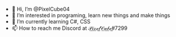 - 👋 Hi, I’m @PixelCube04
- 👀 I’m interested in programing, learn new things and make things
- 🌱 I’m currently learning C#, CSS
- 📫 How to reach me Discord at 𝒫̲𝒾̲𝓍̲ℯ̲𝓁̲𝒞̲𝓊̲𝒷̲ℯ̲#7299

<!---
PixelCube04/PixelCube04 is a ✨ special ✨ repository because its `README.md` (this file) appears on your GitHub profile.
You can click the Preview link to take a look at your changes.
--->
